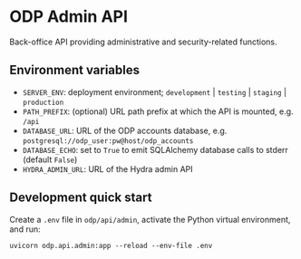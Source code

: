 # ODP Admin API

Back-office API providing administrative and security-related functions.

## Environment variables

- `SERVER_ENV`: deployment environment; `development` | `testing` | `staging` | `production`
- `PATH_PREFIX`: (optional) URL path prefix at which the API is mounted, e.g. `/api`
- `DATABASE_URL`: URL of the ODP accounts database, e.g. `postgresql://odp_user:pw@host/odp_accounts`
- `DATABASE_ECHO`: set to `True` to emit SQLAlchemy database calls to stderr (default `False`)
- `HYDRA_ADMIN_URL`: URL of the Hydra admin API

## Development quick start

Create a `.env` file in `odp/api/admin`, activate the Python virtual environment, and run:

    uvicorn odp.api.admin:app --reload --env-file .env
